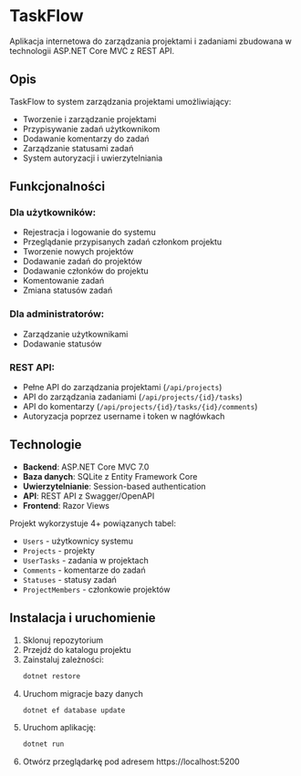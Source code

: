 # TaskFlow

Aplikacja internetowa do zarządzania projektami i zadaniami zbudowana w technologii ASP.NET Core MVC z REST API.

## Opis

TaskFlow to system zarządzania projektami umożliwiający:
- Tworzenie i zarządzanie projektami
- Przypisywanie zadań użytkownikom
- Dodawanie komentarzy do zadań
- Zarządzanie statusami zadań
- System autoryzacji i uwierzytelniania

## Funkcjonalności

### Dla użytkowników:
- Rejestracja i logowanie do systemu
- Przeglądanie przypisanych zadań członkom projektu
- Tworzenie nowych projektów
- Dodawanie zadań do projektów
- Dodawanie członków do projektu
- Komentowanie zadań
- Zmiana statusów zadań

### Dla administratorów:
- Zarządzanie użytkownikami
- Dodawanie statusów


### REST API:
- Pełne API do zarządzania projektami (`/api/projects`)
- API do zarządzania zadaniami (`/api/projects/{id}/tasks`)
- API do komentarzy (`/api/projects/{id}/tasks/{id}/comments`)
- Autoryzacja poprzez username i token w nagłówkach

## Technologie

- **Backend**: ASP.NET Core MVC 7.0
- **Baza danych**: SQLite z Entity Framework Core
- **Uwierzytelnianie**: Session-based authentication
- **API**: REST API z Swagger/OpenAPI
- **Frontend**: Razor Views

Projekt wykorzystuje 4+ powiązanych tabel:
- `Users` - użytkownicy systemu
- `Projects` - projekty
- `UserTasks` - zadania w projektach
- `Comments` - komentarze do zadań
- `Statuses` - statusy zadań
- `ProjectMembers` - członkowie projektów

## Instalacja i uruchomienie

1. Sklonuj repozytorium
2. Przejdź do katalogu projektu
3. Zainstaluj zależności:
   ```bash
   dotnet restore
   ```
4. Uruchom migracje bazy danych
    ```bash
    dotnet ef database update
    ```
5. Uruchom aplikację:
    ```bash
    dotnet run
    ```
6. Otwórz przeglądarkę pod adresem https://localhost:5200


